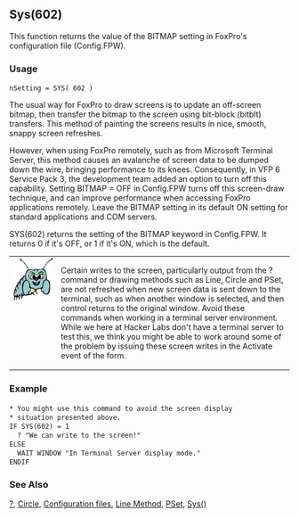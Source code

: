 ## Sys(602)

This function returns the value of the BITMAP setting in FoxPro's configuration file (Config.FPW). 

### Usage

```foxpro
nSetting = SYS( 602 )
```

The usual way for FoxPro to draw screens is to update an off-screen bitmap, then transfer the bitmap to the screen using bit-block (bitblt) transfers. This method of painting the screens results in nice, smooth, snappy screen refreshes. 

However, when using FoxPro remotely, such as from Microsoft Terminal Server, this method causes an avalanche of screen data to be dumped down the wire, bringing performance to its knees. Consequently, in VFP 6 Service Pack 3, the development team added an option to turn off this capability. Setting BITMAP = OFF in Config.FPW turns off this screen-draw technique, and can improve performance when accessing FoxPro applications remotely. Leave the BITMAP setting in its default ON setting for standard applications and COM servers.

SYS(602) returns the setting of the BITMAP keyword in Config.FPW. It returns 0 if it's OFF, or 1 if it's ON, which is the default.

<table>
<tr>
  <td width="17%" valign="top">
<img width="95" height="78" src="bug.gif">
  </td>
  <td width="83%">
  <p>Certain writes to the screen, particularly output from the ? command or drawing methods such as Line, Circle and PSet, are not refreshed when new screen data is sent down to the terminal, such as when another window is selected, and then control returns to the original window. Avoid these commands when working in a terminal server environment. While we here at Hacker Labs don't have a terminal server to test this, we think you might be able to work around some of the problem by issuing these screen writes in the Activate event of the form.</p>
  </td>
 </tr>
</table>

### Example

```foxpro
* You might use this command to avoid the screen display
* situation presented above.
IF SYS(602) = 1
  ? "We can write to the screen!"
ELSE
  WAIT WINDOW "In Terminal Server display mode."
ENDIF
```
### See Also

[?](s4g174.md), [Circle](s4g443.md), [Configuration files](s4g322.md), [Line Method](s4g443.md), [PSet](s4g448.md), [Sys()](s4g895.md)